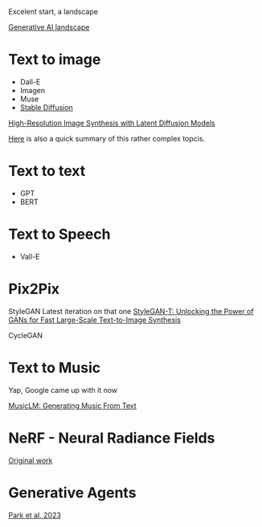 Excelent start, a landscape

[Generative AI landscape](https://medium.com/data-science-rush/generative-ai-landscape-3d2a4596020f)

# Text to image

- Dall-E
- Imagen
- Muse
- [Stable Diffusion](https://github.com/CompVis/stable-diffusion)

[High-Resolution Image Synthesis with Latent Diffusion Models
](https://arxiv.org/abs/2112.10752)

[Here](https://bootcamp.uxdesign.cc/how-stable-diffusion-works-explained-for-non-technical-people-be6aa674fa1d) is also a quick summary of this rather complex topcis. 


# Text to text
- GPT
- BERT

# Text to Speech
- Vall-E

# Pix2Pix

StyleGAN
Latest iteration on that one
[StyleGAN-T: Unlocking the Power of GANs for Fast Large-Scale Text-to-Image Synthesis
](https://arxiv.org/abs/2301.09515)

CycleGAN

# Text to Music
Yap, Google came up with it now

[MusicLM: Generating Music From Text](https://google-research.github.io/seanet/musiclm/examples/)

# NeRF - Neural Radiance Fields

[Original work](https://www.matthewtancik.com/nerf)

# Generative Agents

[Park et al. 2023](https://arxiv.org/abs/2304.03442)

